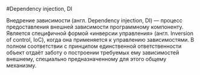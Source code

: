 #Dependency injection, DI

Внедрение зависимости (англ. Dependency injection, DI) — процесс предоставления внешней зависимости программному компоненту. Является специфичной формой «инверсии управления» (англ. Inversion of control, IoC), когда она применяется к управлению зависимостями. В полном соответствии с принципом единственной ответственности объект отдаёт заботу о построении требуемых ему зависимостей внешнему, специально предназначенному для этого общему механизму.